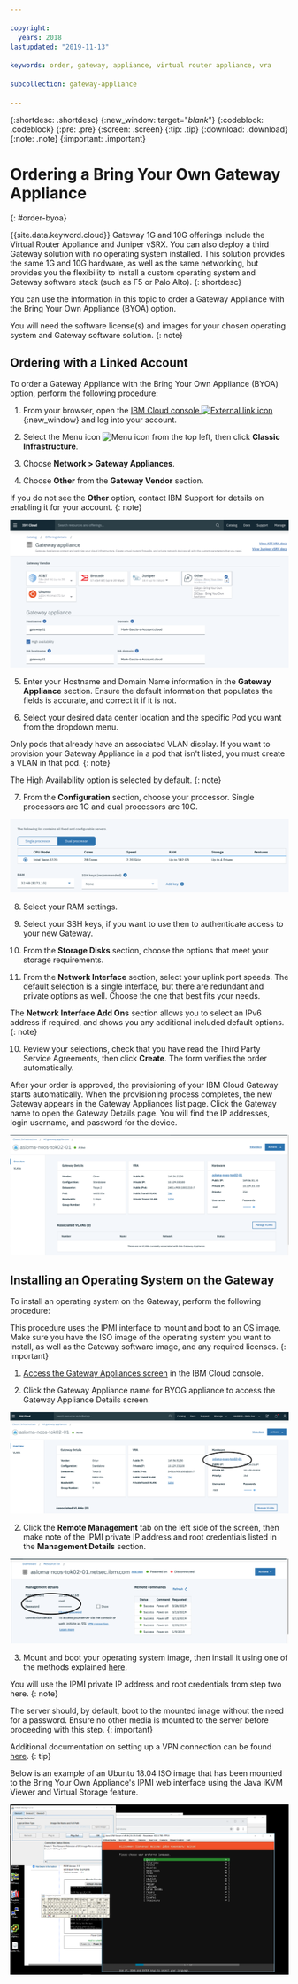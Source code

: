 ```yaml
---

copyright:
  years: 2018
lastupdated: "2019-11-13"

keywords: order, gateway, appliance, virtual router appliance, vra

subcollection: gateway-appliance

---
```


{:shortdesc: .shortdesc}
{:new_window: target="_blank_"}
{:codeblock: .codeblock}
{:pre: .pre}
{:screen: .screen}
{:tip: .tip}
{:download: .download}
{:note: .note}
{:important: .important}

# Ordering a Bring Your Own Gateway Appliance
{: #order-byoa}

 {{site.data.keyword.cloud}} Gateway 1G and 10G offerings include the Virtual Router Appliance and Juniper vSRX. You can also deploy a third Gateway solution with no operating system installed. This solution provides the same 1G and 10G hardware, as well as the same networking, but provides you the flexibility to install a custom operating system and Gateway software stack (such as F5 or Palo Alto).
 {: shortdesc}

You can use the information in this topic to order a Gateway Appliance with the Bring Your Own Appliance (BYOA) option.

You will need the software license(s) and images for your chosen operating system and Gateway software solution.
{: note}

## Ordering with a Linked Account

To order a Gateway Appliance with the Bring Your Own Appliance (BYOA) option, perform the following procedure:

1. From your browser, open the [IBM Cloud console ![External link icon](../../icons/launch-glyph.svg "External link icon")](https://cloud.ibm.com){:new_window} and log into your account.

2. Select the Menu icon ![Menu icon](../../icons/icon_hamburger.svg) from the top left, then click **Classic Infrastructure**.

3. Choose **Network > Gateway Appliances**.

4. Choose **Other** from the **Gateway Vendor** section.

  If you do not see the **Other** option, contact IBM Support for details on enabling it for your account.
  {: note}

  ![Other](images/byog-1.png "Other")

5. Enter your Hostname and Domain Name information in the **Gateway Appliance** section. Ensure the default information that populates the fields is accurate, and correct it if it is not.

6. Select your desired data center location and the specific Pod you want from the dropdown menu.

  Only pods that already have an associated VLAN display. If you want to provision your Gateway Appliance in a pod that isn't listed, you must create a VLAN in that pod.
  {: note}

  The High Availability option is selected by default.
  {: note}

7. From the **Configuration** section, choose your processor. Single processors are 1G and dual processors are 10G.

  ![Processor selection](images/byog-2.png "Processor selection")

8. Select your RAM settings.

9. Select your SSH keys, if you want to use then to authenticate access to your new Gateway.

8. From the **Storage Disks** section, choose the options that meet your storage requirements.

9. From the **Network Interface** section, select your uplink port speeds. The default selection is a single interface, but there are redundant and private options as well. Choose the one that best fits your needs.

  The **Network Interface Add Ons** section allows you to select an IPv6 address if required, and shows you any additional included default options.
  {: note}

10. Review your selections, check that you have read the Third Party Service Agreements, then click **Create**. The form verifies the order automatically.

After your order is approved, the provisioning of your IBM Cloud Gateway starts automatically. When the provisioning process completes, the new Gateway appears in the Gateway Appliances list page. Click the Gateway name to open the Gateway Details page. You will find the IP addresses, login username, and password for the device.

  ![Confirm setup](images/byog-3.png "Confirm setup")

## Installing an Operating System on the Gateway

To install an operating system on the Gateway, perform the following procedure:

This procedure uses the IPMI interface to mount and boot to an OS image. Make sure you have the ISO image of the operating system you want to install, as well as the Gateway software image, and any required licenses.
{: important}

1. [Access the Gateway Appliances screen](/docs/gateway-appliance?topic=gateway-appliance-viewing-all-gateway-appliances#viewing-all-gateway-appliances) in the IBM Cloud console.

2. Click the Gateway Appliance name for BYOG appliance to access the Gateway Appliance Details screen.

  ![Gateway Appliance Details screen](images/byog-4.png "Gateway Appliance details screen")

2. Click the **Remote Management** tab on the left side of the screen, then make note of the IPMI private IP address and root credentials listed in the **Management Details** section.

  ![Management details](images/byog-5.png "Management details")

3. Mount and boot your operating system image, then install it using one of the methods explained [here](/docs/bare-metal?topic=bare-metal-bm-mount-iso).

  You will use the IPMI private IP address and root credentials from step two here.
  {: note}

  The server should, by default, boot to the mounted image without the need for a password. Ensure no other media is mounted to the server before proceeding with this step.
  {: important}

  Additional documentation on setting up a VPN connection can be found [here](/docs/iaas-vpn?topic=VPN-standalone-vpn-clients).
  {: tip}

Below is an example of an Ubuntu 18.04 ISO image that has been mounted to the Bring Your Own Appliance's IPMI web interface using the Java iKVM Viewer and Virtual Storage feature.

  ![Ubuntu example](images/byog-6.png "Ubuntu example")
